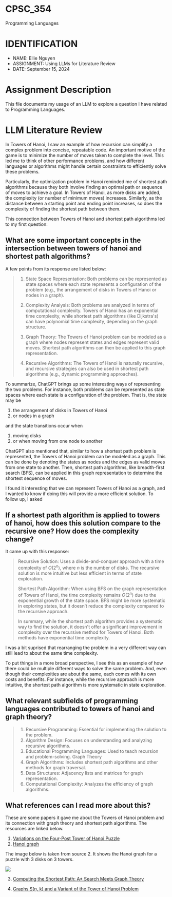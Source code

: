 # CPSC_354
Programming Languages

# IDENTIFICATION
- NAME: Ellie Nguyen
- ASSIGNMENT: Using LLMs for Literature Review
- DATE: September 15, 2024

# Assignment Description
This file documents my usage of an LLM to explore a question I have related to Programming Languages.

# LLM Literature Review

In Towers of Hanoi, I saw an example of how recursion can simplify a complex problem into concise, repeatable code. An important motive of the game is to minimize the number of moves taken to complete the level. This led me to think of other performance problems, and how different languages or algorithms might handle certain constraints to efficiently solve these problems.

Particularly, the optimization problem in Hanoi reminded me of shortest path algorithms because they both involve finding an optimal path or sequence of moves to achieve a goal. In Towers of Hanoi, as more disks are added, the complexity (or number of minimum moves) increases. Similarly, as the distance between a starting point and ending point increases, so does the complexity of finding the shortest path between them. 

This connection between Towers of Hanoi and shortest path algorithms led to my first question: 

## What are some important concepts in the intersection between towers of hanoi and shortest path algorithms?

A few points from its response are listed below: 

>1. State Space Representation: Both problems can be represented as state spaces where each state represents a configuration of the problem (e.g., the arrangement of disks in Towers of Hanoi or nodes in a graph).
>
>2. Complexity Analysis: Both problems are analyzed in terms of computational complexity. Towers of Hanoi has an exponential time complexity, while shortest path algorithms (like Dijkstra's) can have polynomial time complexity, depending on the graph structure.
>
>3. Graph Theory: The Towers of Hanoi problem can be modeled as a graph where nodes represent states and edges represent valid moves. Shortest path algorithms can then be applied to this graph representation.
>
>4. Recursive Algorithms: The Towers of Hanoi is naturally recursive, and recursive strategies can also be used in shortest path algorithms (e.g., dynamic programming approaches).


To summarize, ChatGPT brings up some interesting ways of representing the two problems. For instance, both problems can be represented as state spaces where each state is a configuration of the problem. That is, the state may be
1. the arrangement of disks in Towers of Hanoi
2. or nodes in a graph

and the state transitions occur when 
1. moving disks 
2. or when moving from one node to another

ChatGPT also mentioned that, similar to how a shortest path problem is represented, the Towers of Hanoi problem can be modeled as a graph. This can be done by denoting the states as nodes and the edges as valid moves from one state to another. Then, shortest path algorithms, like breadth-first search (BFS), can be applied in this graph representation to determine the shortest sequence of moves. 

I found it interesting that we can represent Towers of Hanoi as a graph, and I wanted to know if doing this will provide a more efficient solution. To follow up, I asked

## If a shortest path algorithm is applied to towers of hanoi, how does this solution compare to the recursive one? How does the complexity change?

It came up with this response:

>Recursive Solution: Uses a divide-and-conquer approach with a time complexity of $O(2^n)$, where $n$ is the number of disks. The recursive solution is more intuitive but less efficient in terms of state exploration.
>
>Shortest Path Algorithm: When using BFS on the graph representation of Towers of Hanoi, the time complexity remains $O(2^n)$ due to the exponential growth of the state space. BFS might be more systematic in exploring states, but it doesn’t reduce the complexity compared to the recursive approach.
>
>In summary, while the shortest path algorithm provides a systematic way to find the solution, it doesn't offer a significant improvement in complexity over the recursive method for Towers of Hanoi. Both methods have exponential time complexity.

I was a bit suprised that rearranging the problem in a very different way can still lead to about the same time complexity.

To put things in a more broad perspective, I see this as an example of how there could be multiple different ways to solve the same problem. And, even though their complexities are about the same, each comes with its own costs and benefits. For instance, while the recursive approach is more intuitive, the shortest path algorithm is more systematic in state exploration. 

## What relevant subfields of programming languages contributed to towers of hanoi and graph theory?

>1. Recursive Programming: Essential for implementing the solution to the problem.
>2. Algorithm Design: Focuses on understanding and analyzing recursive algorithms.
>3. Educational Programming Languages: Used to teach recursion and problem-solving.
>Graph Theory
>1. Graph Algorithms: Includes shortest path algorithms and other methods for graph traversal.
>2. Data Structures: Adjacency lists and matrices for graph representation.
>3. Computational Complexity: Analyzes the efficiency of graph algorithms.

## What references can I read more about this?

These are some papers it gave me about the Towers of Hanoi problem and its connection with graph theory and shortest path algorithms. The resources are linked below.

1. [Variations on the Four-Post Tower of Hanoi Puzzle](https://www.cs.wm.edu/~pkstoc/boca.pdf)
2. [Hanoi graph](https://en.wikipedia.org/wiki/Hanoi_graph#:~:text=In%20graph%20theory%20and%20recreational,moves%20between%20pairs%20of%20states.)

The image below is taken from source 2. It shows the Hanoi graph for a puzzle with 3 disks on 3 towers. 

![](https://upload.wikimedia.org/wikipedia/commons/thumb/2/2c/Tower_of_hanoi_graph.svg/langcy-450px-Tower_of_hanoi_graph.svg.png)

3. [Computing the Shortest Path: A* Search Meets Graph Theory](https://faculty.cc.gatech.edu/~thad/6601-gradAI-fall2012/02-search-Goldberg03tr.pdf)

4. [Graphs S(n, k) and a Variant of the Tower of Hanoi Problem](https://link.springer.com/article/10.1023/A:1022444205860)
